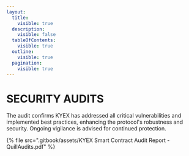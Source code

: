 ```yaml
---
layout:
  title:
    visible: true
  description:
    visible: false
  tableOfContents:
    visible: true
  outline:
    visible: true
  pagination:
    visible: true
---
```


# SECURITY AUDITS

The audit confirms KYEX has addressed all critical vulnerabilities and implemented best practices, enhancing the protocol's robustness and security. Ongoing vigilance is advised for continued protection.

{% file src=".gitbook/assets/KYEX Smart Contract Audit Report - QuillAudits.pdf" %}
